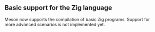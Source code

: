 ## Basic support for the Zig language

Meson now supports the compilation of basic Zig
programs. Support for more advanced scenarios
is not implemented yet.
